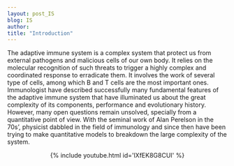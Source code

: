```yaml
---
layout: post_IS
blog: IS
author: 
title: "Introduction"
---
```


The adaptive immune system is a complex system that protect us from external pathogens and malicious cells of our own body. It relies on the molecular recognition of such threats to trigger a highly complex and coordinated response to erradicate them. It involves the work of several type of cells, among which B and T cells are the most important ones. Immunologist have described successfully many fundamental features of the adaptive immune system that have illuminated us about the great complexity of its components, performance and evolutionary history. However, many open questions remain unsolved, specially from a quantitative point of view. With the seminal work of Alan Perelson in the 70s’, physicist dabbled in the field of immunology and since then have been trying to make quantitative models to breakdown the large complexity of the system. 

<center>
{% include youtube.html id='lXfEK8G8CUI' %}
</center>


